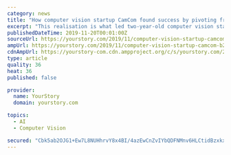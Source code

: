 ```yaml
---
category: news
title: "How computer vision startup CamCom found success by pivoting from B2C to B2B"
excerpt: "This realisation is what led two-year-old computer vision startup CamCom to pivot from a consumer market to enterprise customers. Today, CamCom harnesses computer vision and deep learning to “automate quality checks across the product life cycle using ..."
publishedDateTime: 2019-11-20T00:01:00Z
sourceUrl: https://yourstory.com/2019/11/computer-vision-startup-camcom-b2c-b2b-pivot
ampUrl: https://yourstory.com/2019/11/computer-vision-startup-camcom-b2c-b2b-pivot/amp
cdnAmpUrl: https://yourstory-com.cdn.ampproject.org/c/s/yourstory.com/2019/11/computer-vision-startup-camcom-b2c-b2b-pivot/amp
type: article
quality: 36
heat: 36
published: false

provider:
  name: YourStory
  domain: yourstory.com

topics:
  - AI
  - Computer Vision

secured: "Cbk5ab2OJG1+Ew7L8NUHhrvY8x4BI/4azEwCnZvIYbQDFNMnv6HLCtidBzxkx+9UERKJL7TNRM14nBFuJ+5JU+9psVpueHRiMO6Vwk7CQZYWvt8PrigBAqMox0GTZhURHtCrK/aRp09xQVXrIz+Db9ZzOOUtpUVGwYcp+efqP+96NDDRe0/O7YVjEBkSsIjQmJuNPL7SsR4JNSPZGdhCMW6Swz0dzpa69lwZO1HOMDwAWU3e72VU38x3a5joViCLlvv9wNEBUdpPcWtO/d0V9A==;r/URAKGcPtcuUD4gSrdjGA=="
---
```


